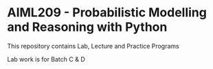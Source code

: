 # AIML209 - Probabilistic Modelling and Reasoning with Python

This repository contains Lab, Lecture and Practice Programs

Lab work is for Batch C & D

